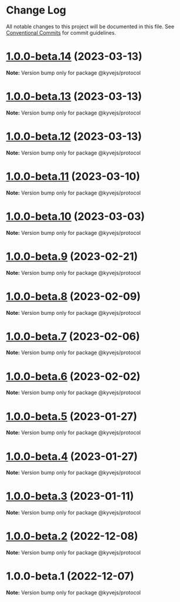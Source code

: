 # Change Log

All notable changes to this project will be documented in this file.
See [Conventional Commits](https://conventionalcommits.org) for commit guidelines.

# [1.0.0-beta.14](https://github.com/KYVENetwork/kyvejs/compare/@kyvejs/protocol@1.0.0-beta.13...@kyvejs/protocol@1.0.0-beta.14) (2023-03-13)

**Note:** Version bump only for package @kyvejs/protocol

# [1.0.0-beta.13](https://github.com/KYVENetwork/kyvejs/compare/@kyvejs/protocol@1.0.0-beta.12...@kyvejs/protocol@1.0.0-beta.13) (2023-03-13)

**Note:** Version bump only for package @kyvejs/protocol

# [1.0.0-beta.12](https://github.com/KYVENetwork/kyvejs/compare/@kyvejs/protocol@1.0.0-beta.11...@kyvejs/protocol@1.0.0-beta.12) (2023-03-13)

**Note:** Version bump only for package @kyvejs/protocol

# [1.0.0-beta.11](https://github.com/KYVENetwork/kyvejs/compare/@kyvejs/protocol@1.0.0-beta.10...@kyvejs/protocol@1.0.0-beta.11) (2023-03-10)

**Note:** Version bump only for package @kyvejs/protocol

# [1.0.0-beta.10](https://github.com/KYVENetwork/kyvejs/compare/@kyvejs/protocol@1.0.0-beta.9...@kyvejs/protocol@1.0.0-beta.10) (2023-03-03)

**Note:** Version bump only for package @kyvejs/protocol

# [1.0.0-beta.9](https://github.com/KYVENetwork/kyvejs/compare/@kyvejs/protocol@1.0.0-beta.8...@kyvejs/protocol@1.0.0-beta.9) (2023-02-21)

**Note:** Version bump only for package @kyvejs/protocol

# [1.0.0-beta.8](https://github.com/KYVENetwork/kyvejs/compare/@kyvejs/protocol@1.0.0-beta.7...@kyvejs/protocol@1.0.0-beta.8) (2023-02-09)

**Note:** Version bump only for package @kyvejs/protocol

# [1.0.0-beta.7](https://github.com/KYVENetwork/kyvejs/compare/@kyvejs/protocol@1.0.0-beta.6...@kyvejs/protocol@1.0.0-beta.7) (2023-02-06)

**Note:** Version bump only for package @kyvejs/protocol

# [1.0.0-beta.6](https://github.com/KYVENetwork/kyvejs/compare/@kyvejs/protocol@1.0.0-beta.5...@kyvejs/protocol@1.0.0-beta.6) (2023-02-02)

**Note:** Version bump only for package @kyvejs/protocol

# [1.0.0-beta.5](https://github.com/KYVENetwork/kyvejs/compare/@kyvejs/protocol@1.0.0-beta.4...@kyvejs/protocol@1.0.0-beta.5) (2023-01-27)

**Note:** Version bump only for package @kyvejs/protocol

# [1.0.0-beta.4](https://github.com/KYVENetwork/kyvejs/compare/@kyvejs/protocol@1.0.0-beta.3...@kyvejs/protocol@1.0.0-beta.4) (2023-01-27)

**Note:** Version bump only for package @kyvejs/protocol

# [1.0.0-beta.3](https://github.com/KYVENetwork/kyvejs/compare/@kyvejs/protocol@1.0.0-beta.2...@kyvejs/protocol@1.0.0-beta.3) (2023-01-11)

**Note:** Version bump only for package @kyvejs/protocol

# [1.0.0-beta.2](https://github.com/KYVENetwork/kyvejs/compare/@kyvejs/protocol@1.0.0-beta.1...@kyvejs/protocol@1.0.0-beta.2) (2022-12-08)

**Note:** Version bump only for package @kyvejs/protocol

# 1.0.0-beta.1 (2022-12-07)

**Note:** Version bump only for package @kyvejs/protocol
